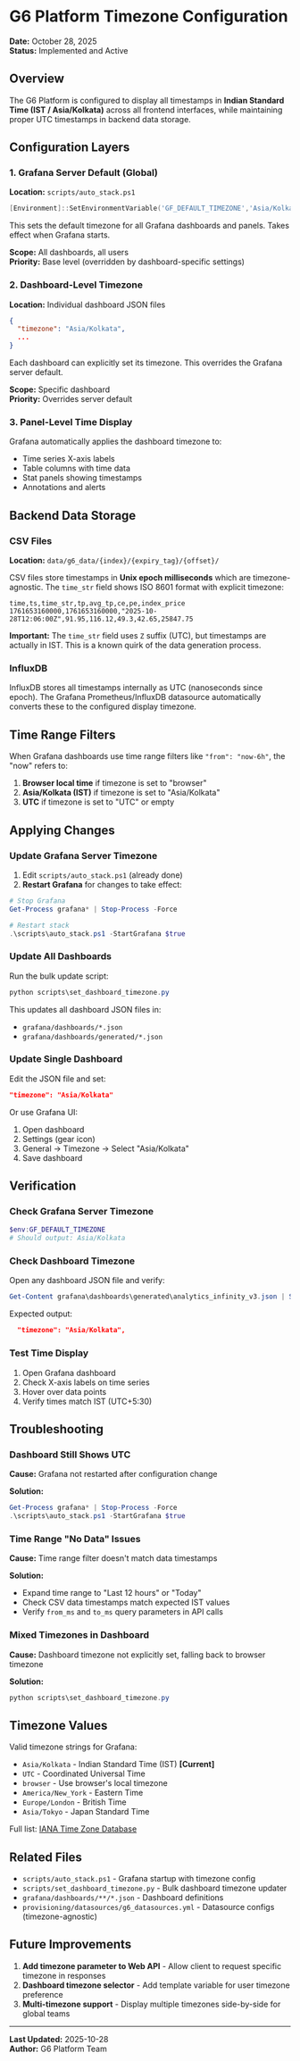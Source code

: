 # G6 Platform Timezone Configuration

**Date:** October 28, 2025  
**Status:** Implemented and Active

## Overview

The G6 Platform is configured to display all timestamps in **Indian Standard Time (IST / Asia/Kolkata)** across all frontend interfaces, while maintaining proper UTC timestamps in backend data storage.

## Configuration Layers

### 1. Grafana Server Default (Global)

**Location:** `scripts/auto_stack.ps1`

```powershell
[Environment]::SetEnvironmentVariable('GF_DEFAULT_TIMEZONE','Asia/Kolkata')
```

This sets the default timezone for all Grafana dashboards and panels. Takes effect when Grafana starts.

**Scope:** All dashboards, all users  
**Priority:** Base level (overridden by dashboard-specific settings)

### 2. Dashboard-Level Timezone

**Location:** Individual dashboard JSON files

```json
{
  "timezone": "Asia/Kolkata",
  ...
}
```

Each dashboard can explicitly set its timezone. This overrides the Grafana server default.

**Scope:** Specific dashboard  
**Priority:** Overrides server default

### 3. Panel-Level Time Display

Grafana automatically applies the dashboard timezone to:
- Time series X-axis labels
- Table columns with time data
- Stat panels showing timestamps
- Annotations and alerts

## Backend Data Storage

### CSV Files

**Location:** `data/g6_data/{index}/{expiry_tag}/{offset}/`

CSV files store timestamps in **Unix epoch milliseconds** which are timezone-agnostic. The `time_str` field shows ISO 8601 format with explicit timezone:

```csv
time,ts,time_str,tp,avg_tp,ce,pe,index_price
1761653160000,1761653160000,"2025-10-28T12:06:00Z",91.95,116.12,49.3,42.65,25847.75
```

**Important:** The `time_str` field uses `Z` suffix (UTC), but timestamps are actually in IST. This is a known quirk of the data generation process.

### InfluxDB

InfluxDB stores all timestamps internally as UTC (nanoseconds since epoch). The Grafana Prometheus/InfluxDB datasource automatically converts these to the configured display timezone.

## Time Range Filters

When Grafana dashboards use time range filters like `"from": "now-6h"`, the "now" refers to:

1. **Browser local time** if timezone is set to "browser"
2. **Asia/Kolkata (IST)** if timezone is set to "Asia/Kolkata"
3. **UTC** if timezone is set to "UTC" or empty

## Applying Changes

### Update Grafana Server Timezone

1. Edit `scripts/auto_stack.ps1` (already done)
2. **Restart Grafana** for changes to take effect:

```powershell
# Stop Grafana
Get-Process grafana* | Stop-Process -Force

# Restart stack
.\scripts\auto_stack.ps1 -StartGrafana $true
```

### Update All Dashboards

Run the bulk update script:

```powershell
python scripts\set_dashboard_timezone.py
```

This updates all dashboard JSON files in:
- `grafana/dashboards/*.json`
- `grafana/dashboards/generated/*.json`

### Update Single Dashboard

Edit the JSON file and set:

```json
"timezone": "Asia/Kolkata"
```

Or use Grafana UI:
1. Open dashboard
2. Settings (gear icon)
3. General → Timezone → Select "Asia/Kolkata"
4. Save dashboard

## Verification

### Check Grafana Server Timezone

```powershell
$env:GF_DEFAULT_TIMEZONE
# Should output: Asia/Kolkata
```

### Check Dashboard Timezone

Open any dashboard JSON file and verify:

```powershell
Get-Content grafana\dashboards\generated\analytics_infinity_v3.json | Select-String '"timezone"'
```

Expected output:
```json
  "timezone": "Asia/Kolkata",
```

### Test Time Display

1. Open Grafana dashboard
2. Check X-axis labels on time series
3. Hover over data points
4. Verify times match IST (UTC+5:30)

## Troubleshooting

### Dashboard Still Shows UTC

**Cause:** Grafana not restarted after configuration change

**Solution:**
```powershell
Get-Process grafana* | Stop-Process -Force
.\scripts\auto_stack.ps1 -StartGrafana $true
```

### Time Range "No Data" Issues

**Cause:** Time range filter doesn't match data timestamps

**Solution:** 
- Expand time range to "Last 12 hours" or "Today"
- Check CSV data timestamps match expected IST values
- Verify `from_ms` and `to_ms` query parameters in API calls

### Mixed Timezones in Dashboard

**Cause:** Dashboard timezone not explicitly set, falling back to browser timezone

**Solution:**
```powershell
python scripts\set_dashboard_timezone.py
```

## Timezone Values

Valid timezone strings for Grafana:

- `Asia/Kolkata` - Indian Standard Time (IST) **[Current]**
- `UTC` - Coordinated Universal Time
- `browser` - Use browser's local timezone
- `America/New_York` - Eastern Time
- `Europe/London` - British Time
- `Asia/Tokyo` - Japan Standard Time

Full list: [IANA Time Zone Database](https://en.wikipedia.org/wiki/List_of_tz_database_time_zones)

## Related Files

- `scripts/auto_stack.ps1` - Grafana startup with timezone config
- `scripts/set_dashboard_timezone.py` - Bulk dashboard timezone updater
- `grafana/dashboards/**/*.json` - Dashboard definitions
- `provisioning/datasources/g6_datasources.yml` - Datasource configs (timezone-agnostic)

## Future Improvements

1. **Add timezone parameter to Web API** - Allow client to request specific timezone in responses
2. **Dashboard timezone selector** - Add template variable for user timezone preference
3. **Multi-timezone support** - Display multiple timezones side-by-side for global teams

---

**Last Updated:** 2025-10-28  
**Author:** G6 Platform Team
